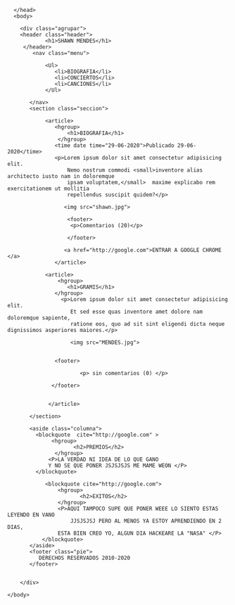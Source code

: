 <!DOCTYPE html> 
<html lang="es"> 
      <head>
          <meta charset="utf-8" />
        <title>GABO'S WEBSITE</title>
        <meta name="description" content="informacion sobre Shawn Mendes"/> 
        <meta name="autor" content="GABRIEL ANGEL" />
        <meta name="keywords" content="Shawn, Camila y Shanw, Canada" /> 
        <link  rel= "stylesheet" href= "estilos.css">  
         
      </head> 
      <body>
         
        <div class="agrupar">  
        <header class="header">    
                <h1>SHAWN MENDES</h1>  
         </header>
            <nav class="menu"> 
              
                <Ul>   
                   <li>BIOGRAFIA</li> 
                   <li>CONCIERTOS</li>  
                   <li>CANCIONES</li>
                </Ul>  
      
           </nav>
           <section class="seccion">
   
                <article> 
                   <hgroup>
                       <h1>BIOGRAFIA</h1>
                    </hgroup>
                   <time date time="29-06-2020">Publicado 29-06-2020</time> 
                   <p>Lorem ipsum dolor sit amet consectetur adipisicing elit. 
                       Nemo nostrum commodi <small>inventore alias architecto iusto nam in doloremque 
                       ipsam voluptatem,</small>  maxime explicabo rem exercitationem ut mollitia 
                       repellendus suscipit quidem?</p>
   
                      <img src="shawn.jpg">
    
                       <footer> 
                        <p>Comentarios (20)</p>
                   
                       </footer>
                 
                      <a href="http://google.com">ENTRAR A GOOGLE CHROME </a>
                   </article>
   
                <article>
                    <hgroup>
                       <h1>GRAMIS</h1>
                   </hgroup>
                     <p>Lorem ipsum dolor sit amet consectetur adipisicing elit. 
                        Et sed esse quas inventore amet dolore nam doloremque sapiente, 
                        ratione eos, quo ad sit sint eligendi dicta neque dignissimos asperiores maiores.</p>
     
                        <img src="MENDES.jpg">

            
                   <footer> 
                       
                           <p> sin comentarios (0) </p>
                   
                  </footer>   
                        
                   
                 </article>
           
           </section>
   
           <aside class="columna">
             <blockquote  cite="http://google.com" >
                  <hgroup>
                         <h2>PREMIOS</h2> 
                   </hgroup>
                 <P>LA VERDAD NI IDEA DE LO QUE GANO
                 Y NO SE QUE PONER JSJSJSJS ME MAME WEON </P>
             </blockquote>
           
                <blockquote cite="http://google.com">
                    <hgroup> 
                           <h2>EXITOS</h2>
                    </hgroup>
                    <P>AQUI TAMPOCO SUPE QUE PONER WEEE LO SIENTO ESTAS LEYENDO EN VANO 
                        JJSJSJSJ PERO AL MENOS YA ESTOY APRENDIENDO EN 2 DIAS,
                    ESTA BIEN CREO YO, ALGUN DIA HACKEARE LA "NASA" </P>
               </blockquote>
           </aside>
           <footer class="pie">
              DERECHOS RESERVADOS 2010-2020
           </footer>


        </div>
       
    </body>
</html>  
